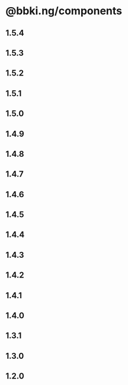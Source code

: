 # @bbki.ng/components

## 1.5.4

## 1.5.3

## 1.5.2

## 1.5.1

## 1.5.0

## 1.4.9

## 1.4.8

## 1.4.7

## 1.4.6

## 1.4.5

## 1.4.4

## 1.4.3

## 1.4.2

## 1.4.1

## 1.4.0

## 1.3.1

## 1.3.0

## 1.2.0
